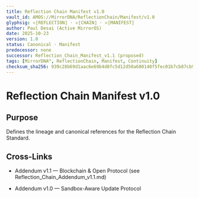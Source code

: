 ```yaml
---
title: Reflection Chain Manifest v1.0
vault_id: AMOS://MirrorDNA/ReflectionChain/Manifest/v1.0
glyphsig: ⟡⟦REFLECTION⟧ · ⟡⟦CHAIN⟧ · ⟡⟦MANIFEST⟧
author: Paul Desai (Active MirrorOS)
date: 2025-10-23
version: 1.0
status: Canonical · Manifest
predecessor: none
successor: Reflection_Chain_Manifest_v1.1 (proposed)
tags: [MirrorDNA™, ReflectionChain, Manifest, Continuity]
checksum_sha256: 939c28b69d1aac6e69b4d8fc5d12d50a680140f5fec01b7cb87cb9607ac4e57b
---
```


# Reflection Chain Manifest v1.0

## Purpose
Defines the lineage and canonical references for the Reflection Chain Standard.

## Cross-Links
- Addendum v1.1 — Blockchain & Open Protocol (see Reflection_Chain_Addendum_v1.1.md)

- Addendum v1.0 — Sandbox-Aware Update Protocol
